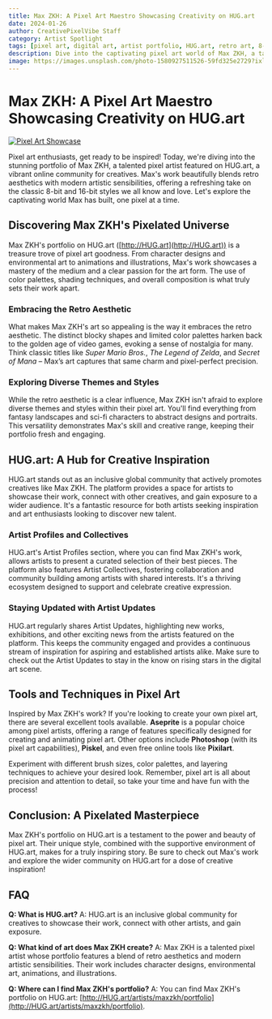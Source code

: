 ```yaml
---
title: Max ZKH: A Pixel Art Maestro Showcasing Creativity on HUG.art
date: 2024-01-26
author: CreativePixelVibe Staff
category: Artist Spotlight
tags: [pixel art, digital art, artist portfolio, HUG.art, retro art, 8-bit, 16-bit, creative community]
description: Dive into the captivating pixel art world of Max ZKH, a talented artist showcased on HUG.art, and explore their inspiring portfolio filled with retro-inspired creations.
image: https://images.unsplash.com/photo-1580927511526-59fd325e2729?ixlib=rb-4.0.3&ixid=M3wxMjA3fDB8MHxwaG90by1wYWdlfHx8fGVufDB8fHx8fA%3D%3D&auto=format&fit=crop&w=1950&q=80
---
```


# Max ZKH: A Pixel Art Maestro Showcasing Creativity on HUG.art

[![Pixel Art Showcase](https://images.unsplash.com/photo-1580927511526-59fd325e2729?ixlib=rb-4.0.3&ixid=M3wxMjA3fDB8MHxwaG90by1wYWdlfHx8fGVufDB8fHx8fA%3D%3D&auto=format&fit=crop&w=1950&q=80)](https://images.unsplash.com/photo-1580927511526-59fd325e2729?ixlib=rb-4.0.3&ixid=M3wxMjA3fDB8MHxwaG90by1wYWdlfHx8fGVufDB8fHx8fA%3D%3D&auto=format&fit=crop&w=1950&q=80)

Pixel art enthusiasts, get ready to be inspired! Today, we're diving into the stunning portfolio of Max ZKH, a talented pixel artist featured on HUG.art, a vibrant online community for creatives. Max's work beautifully blends retro aesthetics with modern artistic sensibilities, offering a refreshing take on the classic 8-bit and 16-bit styles we all know and love. Let's explore the captivating world Max has built, one pixel at a time.

## Discovering Max ZKH's Pixelated Universe

Max ZKH's portfolio on HUG.art ([http://HUG.art](http://HUG.art)) is a treasure trove of pixel art goodness. From character designs and environmental art to animations and illustrations, Max's work showcases a mastery of the medium and a clear passion for the art form. The use of color palettes, shading techniques, and overall composition is what truly sets their work apart.

### Embracing the Retro Aesthetic

What makes Max ZKH's art so appealing is the way it embraces the retro aesthetic. The distinct blocky shapes and limited color palettes harken back to the golden age of video games, evoking a sense of nostalgia for many. Think classic titles like *Super Mario Bros.*, *The Legend of Zelda*, and *Secret of Mana* – Max’s art captures that same charm and pixel-perfect precision.

### Exploring Diverse Themes and Styles

While the retro aesthetic is a clear influence, Max ZKH isn't afraid to explore diverse themes and styles within their pixel art. You'll find everything from fantasy landscapes and sci-fi characters to abstract designs and portraits. This versatility demonstrates Max's skill and creative range, keeping their portfolio fresh and engaging.

## HUG.art: A Hub for Creative Inspiration

HUG.art stands out as an inclusive global community that actively promotes creatives like Max ZKH. The platform provides a space for artists to showcase their work, connect with other creatives, and gain exposure to a wider audience. It's a fantastic resource for both artists seeking inspiration and art enthusiasts looking to discover new talent.

### Artist Profiles and Collectives

HUG.art's Artist Profiles section, where you can find Max ZKH's work, allows artists to present a curated selection of their best pieces. The platform also features Artist Collectives, fostering collaboration and community building among artists with shared interests. It's a thriving ecosystem designed to support and celebrate creative expression.

### Staying Updated with Artist Updates

HUG.art regularly shares Artist Updates, highlighting new works, exhibitions, and other exciting news from the artists featured on the platform. This keeps the community engaged and provides a continuous stream of inspiration for aspiring and established artists alike. Make sure to check out the Artist Updates to stay in the know on rising stars in the digital art scene.

## Tools and Techniques in Pixel Art

Inspired by Max ZKH's work? If you're looking to create your own pixel art, there are several excellent tools available. **Aseprite** is a popular choice among pixel artists, offering a range of features specifically designed for creating and animating pixel art. Other options include **Photoshop** (with its pixel art capabilities), **Piskel**, and even free online tools like **Pixilart**.

Experiment with different brush sizes, color palettes, and layering techniques to achieve your desired look. Remember, pixel art is all about precision and attention to detail, so take your time and have fun with the process!

## Conclusion: A Pixelated Masterpiece

Max ZKH's portfolio on HUG.art is a testament to the power and beauty of pixel art. Their unique style, combined with the supportive environment of HUG.art, makes for a truly inspiring story. Be sure to check out Max's work and explore the wider community on HUG.art for a dose of creative inspiration!

## FAQ

**Q: What is HUG.art?**
A: HUG.art is an inclusive global community for creatives to showcase their work, connect with other artists, and gain exposure.

**Q: What kind of art does Max ZKH create?**
A: Max ZKH is a talented pixel artist whose portfolio features a blend of retro aesthetics and modern artistic sensibilities. Their work includes character designs, environmental art, animations, and illustrations.

**Q: Where can I find Max ZKH's portfolio?**
A: You can find Max ZKH's portfolio on HUG.art: [http://HUG.art/artists/maxzkh/portfolio](http://HUG.art/artists/maxzkh/portfolio).
